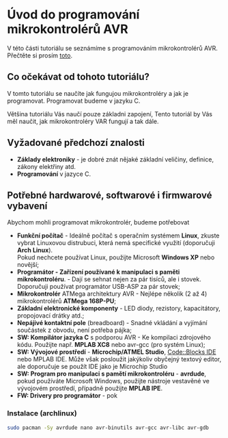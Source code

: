 # Úvod do programování mikrokontrolérů AVR
V této části tutoriálu se seznámíme s programováním mikrokontrolérů AVR. Přečtěte si prosím [toto](/readme.md).

## Co očekávat od tohoto tutoriálu?
V tomto tutoriálu se naučíte jak fungujou mikrokontroléry a jak je programovat. Programovat budeme v jazyku C.  

Většina tutoriálu Vás naučí pouze základni zapojení, Tento tutoriál by Vás měl naučit, jak mikrokontroléry VAR fungují a tak dále.

## Vyžadované předchozí znalosti
* **Základy elektroniky** - je dobré znát nějaké základní veličiny, definice, zákony elektřiny atd.
* **Programování** v jazyce C.

## Potřebné hardwarové, softwarové i firmwarové vybavení
Abychom mohli programovat mikrokontrolér, budeme potřebovat
* **Funkční počítač** - Ideálně počítač s operačním systémem **Linux**, zkuste vybrat Linuxovou distrubuci, která nemá specifické využití (doporučuji **Arch Linux**).  
Pokud nechcete používat Linux, použijte Microsoft **Windows XP** nebo novější;
* **Programátor - Zařízení používané k manipulaci s paměti mikrokontroléru**. -  Dají se sehnat nejen za pár tisíců, ale i stovek. Doporučuji používat
programátor USB-ASP za pár stovek;
* **Mikrokontrolér** ATMega architektury AVR - Nejlépe několik (2 až 4) mikrokontrolérů **ATMega 168P-PU**;
* **Základní elektronické komponenty** - LED diody, rezistory, kapacitátory, propojovací drátky atd.;
* **Nepájivé kontaktní pole** (breadboard) - Snadné vkládání a vyjímání součástek z obvodu, není potřeba pájka;  
* **SW: Kompilátor jazyka C** s podporou AVR - Ke kompilaci zdrojového kódu. Použijte např. **MPLAB XC8** nebo avr-gcc (pro systém Linux);
* **SW: Vývojové prostředí** - **Microchip/ATMEL Studio**, [Code::Blocks IDE](http://www.codeblocks.org/) nebo MPLAB IDE. Může však posloužit jakýkoliv obyčejný textový editor, ale doporučuje se použít IDE jako je Microchip Studio
* **SW: Program pro manipulaci s pamětí mikrokontroléru** - **avrdude**, pokud používáte Microsoft Windows, použijte nástroje vestavěné ve vývojovém prostředí, případně použijte **MPLAB IPE**.
* **FW: Drivery pro programátor** - pok

### Instalace (archlinux)
```sh
sudo pacman -Sy avrdude nano avr-binutils avr-gcc avr-libc avr-gdb
